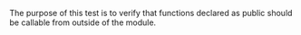 The purpose of this test is to verify that functions declared as public should be callable from outside of the module.